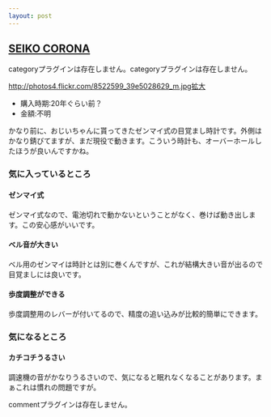 ```yaml
---
layout: post
---
```

<h2><a href="/?page=SEIKO+CORONA" class="wikipage">SEIKO CORONA</a></h2>
<p><span class="error">categoryプラグインは存在しません。</span><span class="error">categoryプラグインは存在しません。</span></p>
<p><a href="http://photos4.flickr.com/8522599_39e5028629_m.jpg">http://photos4.flickr.com/8522599_39e5028629_m.jpg</a><a href="http://www.flickr.com/photos/yoshimov/8522599/">拡大</a></p>
<ul>
<li>購入時期:20年ぐらい前？</li>
<li>金額:不明</li>
</ul>
<p>かなり前に、おじいちゃんに貰ってきたゼンマイ式の目覚まし時計です。外側はかなり錆びてますが、まだ現役で動きます。こういう時計も、オーバーホールしたほうが良いんですかね。</p>
<h3>気に入っているところ</h3>
<h4>ゼンマイ式</h4>
<p>ゼンマイ式なので、電池切れで動かないということがなく、巻けば動き出します。この安心感がいいです。</p>
<h4>ベル音が大きい</h4>
<p>ベル用のゼンマイは時計とは別に巻くんですが、これが結構大きい音が出るので目覚ましには良いです。</p>
<h4>歩度調整ができる</h4>
<p>歩度調整用のレバーが付いてるので、精度の追い込みが比較的簡単にできます。</p>
<h3>気になるところ</h3>
<h4>カチコチうるさい</h4>
<p>調速機の音がかなりうるさいので、気になると眠れなくなることがあります。まぁこれは慣れの問題ですが。</p>
<p><span class="error">commentプラグインは存在しません。</span> </p>
